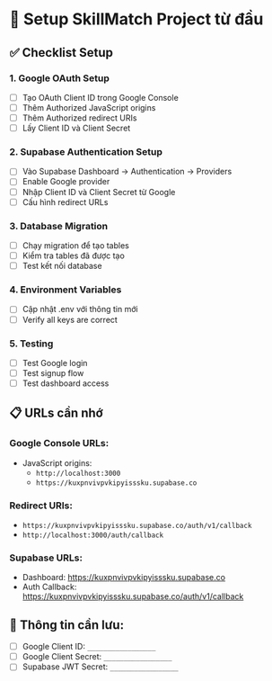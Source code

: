 # 🚀 Setup SkillMatch Project từ đầu

## ✅ Checklist Setup

### 1. Google OAuth Setup
- [ ] Tạo OAuth Client ID trong Google Console
- [ ] Thêm Authorized JavaScript origins
- [ ] Thêm Authorized redirect URIs  
- [ ] Lấy Client ID và Client Secret

### 2. Supabase Authentication Setup
- [ ] Vào Supabase Dashboard → Authentication → Providers
- [ ] Enable Google provider
- [ ] Nhập Client ID và Client Secret từ Google
- [ ] Cấu hình redirect URLs

### 3. Database Migration
- [ ] Chạy migration để tạo tables
- [ ] Kiểm tra tables đã được tạo
- [ ] Test kết nối database

### 4. Environment Variables
- [ ] Cập nhật .env với thông tin mới
- [ ] Verify all keys are correct

### 5. Testing
- [ ] Test Google login
- [ ] Test signup flow
- [ ] Test dashboard access

## 📋 URLs cần nhớ

### Google Console URLs:
- JavaScript origins: 
  - `http://localhost:3000`
  - `https://kuxpnvivpvkipyisssku.supabase.co`

### Redirect URIs:
- `https://kuxpnvivpvkipyisssku.supabase.co/auth/v1/callback`
- `http://localhost:3000/auth/callback`

### Supabase URLs:
- Dashboard: https://kuxpnvivpvkipyisssku.supabase.co
- Auth Callback: https://kuxpnvivpvkipyisssku.supabase.co/auth/v1/callback

## 🔑 Thông tin cần lưu:
- [ ] Google Client ID: `_________________`
- [ ] Google Client Secret: `_________________`
- [ ] Supabase JWT Secret: `_________________`
